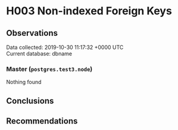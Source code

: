 # H003 Non-indexed Foreign Keys #

## Observations ##
Data collected: 2019-10-30 11:17:32 +0000 UTC  
Current database: dbname  


### Master (`postgres.test3.node`) ###



Nothing found



## Conclusions ##


## Recommendations ##

